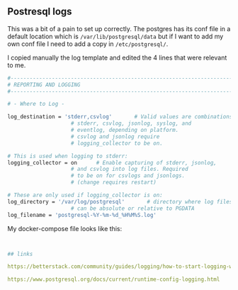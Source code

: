 ## Postresql logs

This was a bit of a pain to set up correctly. The postgres has its conf file in a default location which is `/var/lib/postgresql/data` but if I want to add my own conf file I need to add a copy in `/etc/postgresql/`. 

I copied manually the log template and edited the 4 lines that were relevant to me. 

```bash
#------------------------------------------------------------------------------
# REPORTING AND LOGGING
#------------------------------------------------------------------------------

# - Where to Log -

log_destination = 'stderr,csvlog'		# Valid values are combinations of
					# stderr, csvlog, jsonlog, syslog, and
					# eventlog, depending on platform.
					# csvlog and jsonlog require
					# logging_collector to be on.

# This is used when logging to stderr:
logging_collector = on		# Enable capturing of stderr, jsonlog,
					# and csvlog into log files. Required
					# to be on for csvlogs and jsonlogs.
					# (change requires restart)

# These are only used if logging_collector is on:
log_directory = '/var/log/postgresql'		# directory where log files are written,
					# can be absolute or relative to PGDATA
log_filename = 'postgresql-%Y-%m-%d_%H%M%S.log'
```

My docker-compose file looks like this:

```yaml


## links

https://betterstack.com/community/guides/logging/how-to-start-logging-with-postgresql/#setting-up-a-sample-database

https://www.postgresql.org/docs/current/runtime-config-logging.html
